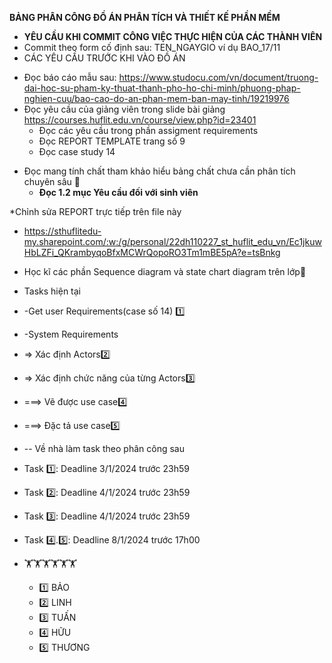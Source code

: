 **BẢNG PHÂN CÔNG ĐỒ ÁN PHÂN TÍCH VÀ THIẾT KẾ PHẦN MỀM**
- **YÊU CẦU KHI COMMIT CÔNG VIỆC THỰC HIỆN CỦA CÁC THÀNH VIÊN**
- Commit theo form cố định sau: TEN_NGAYGIO ví dụ BAO_17/11
- CÁC YÊU CẦU TRƯỚC KHI VÀO ĐỒ ÁN
* Đọc báo cáo mẫu sau: https://www.studocu.com/vn/document/truong-dai-hoc-su-pham-ky-thuat-thanh-pho-ho-chi-minh/phuong-phap-nghien-cuu/bao-cao-do-an-phan-mem-ban-may-tinh/19219976
* Đọc yêu cầu của giảng viên trong slide bài giảng https://courses.huflit.edu.vn/course/view.php?id=23401
  - Đọc các yêu cầu trong phần assigment requirements 
  - Đọc REPORT TEMPLATE trang số 9
  - Đọc case study 14
- Đọc mang tính chất tham khảo hiểu bảng chất chưa cần phân tích chuyên sâu 🚩
  - **Đọc 1.2 mục Yêu cầu đối với sinh viên**

*Chỉnh sửa REPORT trực tiếp trên file này 
 - https://sthuflitedu-my.sharepoint.com/:w:/g/personal/22dh110227_st_huflit_edu_vn/Ec1jkuwHbLZFi_QKrambyqoBfxMCWrQopoRO3Tm1mBE5pA?e=tsBnkg

- Học kĩ các phần Sequence diagram và state chart diagram trên lớp🚩
- Tasks hiện tại
- -Get user Requirements(case số 14) 1️⃣
- -System Requirements
- => Xác định Actors2️⃣
- => Xác định chức năng của từng Actors3️⃣
- ===> Vẽ được use case4️⃣
- ===> Đặc tả use case5️⃣
- -- Về nhà làm task theo phân công sau
- Task 1️⃣: Deadline 3/1/2024 trước 23h59
- Task 2️⃣: Deadline 4/1/2024 trước 23h59
- Task 3️⃣: Deadline 4/1/2024 trước 23h59
- Task 4️⃣.5️⃣: Deadline 8/1/2024 trước 17h00
- 🏋️🏋️🏋️🏋️🏋️🏋️
   - 1️⃣ BẢO 
   - 2️⃣ LINH
   - 3️⃣ TUẤN 
   - 4️⃣ HỮU
   - 5️⃣ THƯƠNG 
